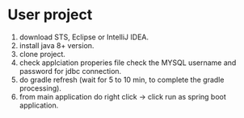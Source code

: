 # User project
1) download STS, Eclipse or IntelliJ IDEA.
2) install java 8+ version.
3) clone project.
4) check applciation properies file check the MYSQL username and password for jdbc connection.
5) do gradle refresh (wait for 5 to 10 min, to complete the gradle processing).
6) from main application do right click -> click run as spring boot application.
